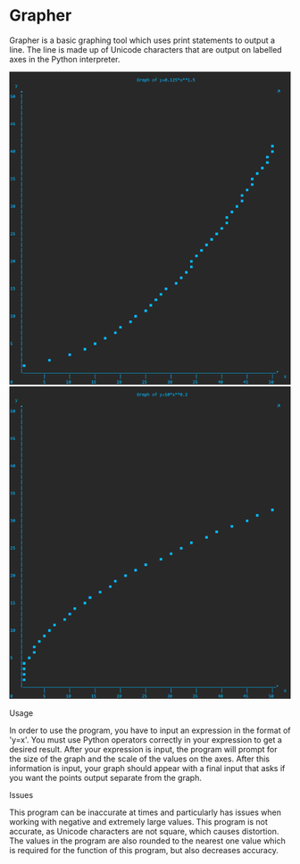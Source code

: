 # Grapher     
 
Grapher is a basic graphing tool which uses print statements to output a line.
The line is made up of Unicode characters that are output on labelled axes in the Python interpreter.
	
![0125x15](screenshots/0125x15.png)
![10x02](screenshots/10x02.png)

Usage

In order to use the program, you have to input an expression in the format of 'y=x'. 
You must use Python operators correctly in your expression to get a desired result.
After your expression is input, the program will prompt for the size of the graph and the 
scale of the values on the axes. 
After this information is input, your graph should appear with a final input that asks 
if you want the points output separate from the graph.

Issues
	
This program can be inaccurate at times and particularly has issues when working with 
negative and extremely large values. 
This program is not accurate, as Unicode characters are not square, which causes
distortion. The values in the program are also rounded to the nearest one value which 
is required for the function of this program, but also decreases accuracy.
	
